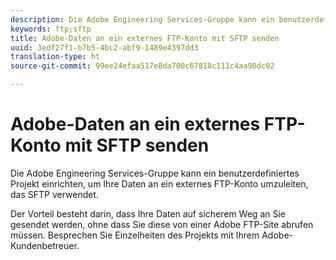 ```yaml
---
description: Die Adobe Engineering Services-Gruppe kann ein benutzerdefiniertes Projekt einrichten, um Ihre Daten an ein externes FTP-Konto umzuleiten, das SFTP verwendet.
keywords: ftp;sftp
title: Adobe-Daten an ein externes FTP-Konto mit SFTP senden
uuid: 3edf27f1-b7b5-4bc2-abf9-1489e4397dd3
translation-type: ht
source-git-commit: 99ee24efaa517e8da700c67818c111c4aa90dc02

---
```



# Adobe-Daten an ein externes FTP-Konto mit SFTP senden

Die Adobe Engineering Services-Gruppe kann ein benutzerdefiniertes Projekt einrichten, um Ihre Daten an ein externes FTP-Konto umzuleiten, das SFTP verwendet.

Der Vorteil besteht darin, dass Ihre Daten auf sicherem Weg an Sie gesendet werden, ohne dass Sie diese von einer Adobe FTP-Site abrufen müssen. Besprechen Sie Einzelheiten des Projekts mit Ihrem Adobe-Kundenbetreuer.
